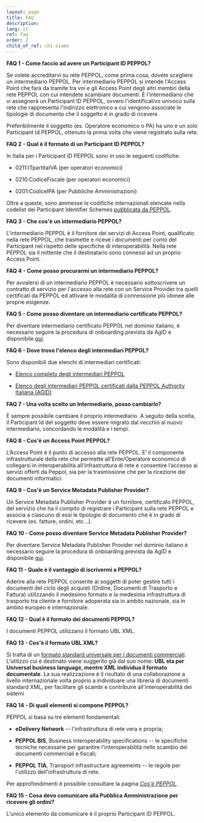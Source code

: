 ```yaml
---
layout: page
title: FAQ
description: 
lang: it
ref: faq
order: 2
child_of_ref: chi-siamo
---
```


**FAQ 1 - Come faccio ad avere un Participant ID PEPPOL?**

Se volete accreditarvi su rete PEPPOL, come prima cosa, dovete scegliere un intermediario PEPPOL. Per intermediario PEPPOL si intende l'Access Point che farà da tramite tra voi e gli Access Point degli altri membri della rete PEPPOL con cui intendete scambiare documenti. È l'intermediario che vi assegnerà un Participant ID PEPPOL, ovvero l'identificativo univoco sulla rete che rappresenta l'indirizzo elettronico a cui vengono associate le tipologie di documento che il soggetto è in grado di ricevere.

Preferibilmente il soggetto (es. Operatore economico o PA) ha uno e un solo Participant Id PEPPOL, ottenuto la prima volta che viene registrato sulla rete.

**FAQ 2 - Qual è il formato di un Participant ID PEPPOL?**

In Italia per i Participant ID PEPPOL sono in uso le seguenti codifiche:

- 0211:ITpartitaIVA (per operatori economici)

- 0210:CodiceFiscale (per operatori economici)

- 0201:CodiceIPA (per Pubbliche Amministrazioni)

Oltre a queste, sono ammesse le codifiche internazionali elencate nella codelist dei Participant Identifier Schemes [pubblicata da PEPPOL](https://docs.peppol.eu/edelivery/codelists/).

**FAQ 3 - Che cos'è un intermediario PEPPOL?**

L'intermediario PEPPOL è il fornitore dei servizi di Access Point, qualificato nella rete PEPPOL, che trasmette e riceve i documenti per conto del Participant nel rispetto delle specifiche di interoperabilità. Nella rete PEPPOL sia il mittente che il destinatario sono connessi ad un proprio Access Point.

**FAQ 4 - Come posso procurarmi un intermediario PEPPOL?**

Per avvalersi di un intermediario PEPPOL è necessario sottoscrivere un contratto di servizio per l'accesso alla rete con un Service Provider tra quelli certificati da PEPPOL ed attivare le modalità di connessione più idonee alle proprie esigenze.

**FAQ 5 - Come posso diventare un intermediario certificato PEPPOL?**

Per diventare intermediario certificato PEPPOL nel dominio italiano, è necessario seguire la procedura di onboarding prevista da AgID e disponibile [qui](/it/qualificazione-ap-smp/).

**FAQ 6 - Dove trovo l'elenco degli intermediari PEPPOL?**

Sono disponibili due elenchi di intermediari certificati:

- [Elenco completo degli intermediari PEPPOL](https://peppol.eu/who-is-who/peppol-certified-aps/)

- [Elenco degli intermediari PEPPOL certificati dalla PEPPOL Authority Italiana (AGID)](https://peppol.agid.gov.it/it/qualificazione-ap-smp/elenco-ap-smp/)

**FAQ 7 - Una volta scelto un Intermediario, posso cambiarlo?**

È sempre possibile cambiare il proprio intermediario. A seguito della scelta, il Participant Id del soggetto deve essere migrato dal vecchio al nuovo intermediario, concordando le modalità e i tempi.

**FAQ 8 - Cos'è un Access Point PEPPOL?**

L’Access Point è il punto di accesso alla rete PEPPOL. E’ il componente infrastrutturale della rete che permette all’Ente/Operatore economico di collegarsi in interoperabilità all’infrastruttura di rete e consentire l’accesso ai servizi offerti da Peppol, sia per la trasmissione che per la ricezione dei documenti informatici.

**FAQ 9 - Cos'è un Service Metadata Publisher Provider?**

Un Service Metadata Publisher Provider è un fornitore, certificato PEPPOL, del servizio che ha il compito di registrare i Participant sulla rete PEPPOL e associa a ciascuno di essi le tipologie di documento che è in grado di ricevere (es. fatture, ordini, etc...).

**FAQ 10 - Come posso diventare Service Metadata Publisher Provider?**

Per diventare Service Metadata Publisher Provider nel dominio italiano è necessario seguire la procedura di onboarding prevista da AgID e disponibile [qui](/it/qualificazione-ap-smp/).

**FAQ 11 - Quale è il vantaggio di iscrivermi a PEPPOL?**

Aderire alla rete PEPPOL consente ai soggetti di poter gestire tutti i documenti del ciclo degli acquisti (Ordine, Documenti di Trasporto e Fattura) utilizzando il medesimo formato e la medesima infrastruttura di trasporto tra cliente e fornitore adoperata sia in ambito nazionale, sia in ambito europeo e internazionale.

**FAQ 12 - Qual è il formato dei documenti PEPPOL?**

I documenti PEPPOL utilizzano il formato UBL XML.

**FAQ 13 - Cos'è il formato UBL XML?**

Si tratta di un [formato standard universale per i documenti commerciali](https://www.oasis-open.org/committees/tc_home.php?wg_abbrev=ubl). L'utilizzo cui è destinato viene suggerito già dal suo nome: **UBL sta per Universal business language, mentre XML individua il formato documentale**. La sua realizzazione è il risultato di una collaborazione a livello internazionale volta proprio a individuare una libreria di documenti standard XML, per facilitare gli scambi e contribuire all'interoperabilità dei sistemi

**FAQ 14 - Di quali elementi si compone PEPPOL?**

PEPPOL si basa su tre elementi fondamentali:

- **eDelivery Network** -- l'infrastruttura di rete vera e propria;

- **PEPPOL BIS**, Business interoperability specifications -- le specifiche tecniche necessarie per garantire l'interoperabilità nello scambio dei documenti commerciali e fiscali;

- **PEPPOL TIA**, Transport infrastructure agreements -- le regole per l'utilizzo dell'infrastruttura di rete.

Per approfondimenti è possibile consultare la pagina [*Cos'è PEPPOL*](/it/chi-siamo/cos-e-peppol/).

**FAQ 15 - Cosa devo comunicare alla Pubblica Amministrazione per ricevere gli ordini?**

L'unico elemento da comunicare è il proprio Participant ID PEPPOL.

